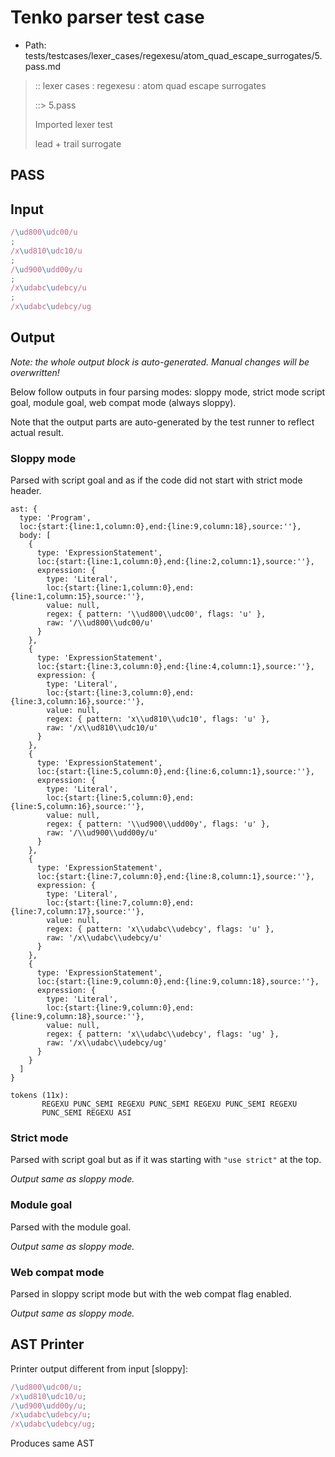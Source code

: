 # Tenko parser test case

- Path: tests/testcases/lexer_cases/regexesu/atom_quad_escape_surrogates/5.pass.md

> :: lexer cases : regexesu : atom quad escape surrogates
>
> ::> 5.pass
>
> Imported lexer test
>
> lead + trail surrogate

## PASS

## Input

`````js
/\ud800\udc00/u
;
/x\ud810\udc10/u
;
/\ud900\udd00y/u
;
/x\udabc\udebcy/u
;
/x\udabc\udebcy/ug
`````

## Output

_Note: the whole output block is auto-generated. Manual changes will be overwritten!_

Below follow outputs in four parsing modes: sloppy mode, strict mode script goal, module goal, web compat mode (always sloppy).

Note that the output parts are auto-generated by the test runner to reflect actual result.

### Sloppy mode

Parsed with script goal and as if the code did not start with strict mode header.

`````
ast: {
  type: 'Program',
  loc:{start:{line:1,column:0},end:{line:9,column:18},source:''},
  body: [
    {
      type: 'ExpressionStatement',
      loc:{start:{line:1,column:0},end:{line:2,column:1},source:''},
      expression: {
        type: 'Literal',
        loc:{start:{line:1,column:0},end:{line:1,column:15},source:''},
        value: null,
        regex: { pattern: '\\ud800\\udc00', flags: 'u' },
        raw: '/\\ud800\\udc00/u'
      }
    },
    {
      type: 'ExpressionStatement',
      loc:{start:{line:3,column:0},end:{line:4,column:1},source:''},
      expression: {
        type: 'Literal',
        loc:{start:{line:3,column:0},end:{line:3,column:16},source:''},
        value: null,
        regex: { pattern: 'x\\ud810\\udc10', flags: 'u' },
        raw: '/x\\ud810\\udc10/u'
      }
    },
    {
      type: 'ExpressionStatement',
      loc:{start:{line:5,column:0},end:{line:6,column:1},source:''},
      expression: {
        type: 'Literal',
        loc:{start:{line:5,column:0},end:{line:5,column:16},source:''},
        value: null,
        regex: { pattern: '\\ud900\\udd00y', flags: 'u' },
        raw: '/\\ud900\\udd00y/u'
      }
    },
    {
      type: 'ExpressionStatement',
      loc:{start:{line:7,column:0},end:{line:8,column:1},source:''},
      expression: {
        type: 'Literal',
        loc:{start:{line:7,column:0},end:{line:7,column:17},source:''},
        value: null,
        regex: { pattern: 'x\\udabc\\udebcy', flags: 'u' },
        raw: '/x\\udabc\\udebcy/u'
      }
    },
    {
      type: 'ExpressionStatement',
      loc:{start:{line:9,column:0},end:{line:9,column:18},source:''},
      expression: {
        type: 'Literal',
        loc:{start:{line:9,column:0},end:{line:9,column:18},source:''},
        value: null,
        regex: { pattern: 'x\\udabc\\udebcy', flags: 'ug' },
        raw: '/x\\udabc\\udebcy/ug'
      }
    }
  ]
}

tokens (11x):
       REGEXU PUNC_SEMI REGEXU PUNC_SEMI REGEXU PUNC_SEMI REGEXU
       PUNC_SEMI REGEXU ASI
`````

### Strict mode

Parsed with script goal but as if it was starting with `"use strict"` at the top.

_Output same as sloppy mode._

### Module goal

Parsed with the module goal.

_Output same as sloppy mode._

### Web compat mode

Parsed in sloppy script mode but with the web compat flag enabled.

_Output same as sloppy mode._

## AST Printer

Printer output different from input [sloppy]:

````js
/\ud800\udc00/u;
/x\ud810\udc10/u;
/\ud900\udd00y/u;
/x\udabc\udebcy/u;
/x\udabc\udebcy/ug;
````

Produces same AST
